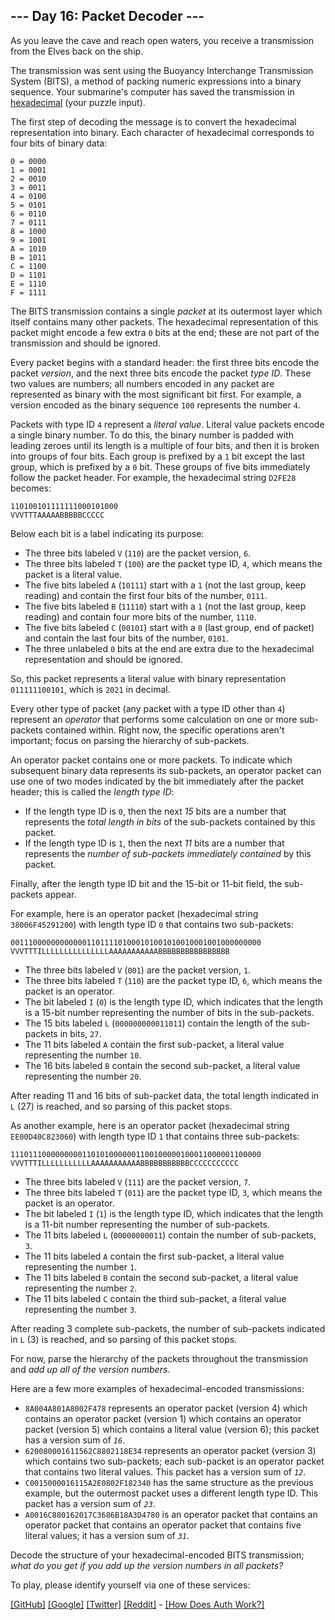 <!DOCTYPE html>
<html lang="en-us">
<head>
<meta charset="utf-8"/>
<title>Day 16 - Advent of Code 2021</title>
<!--[if lt IE 9]><script src="/static/html5.js"></script><![endif]-->
<link href='//fonts.googleapis.com/css?family=Source+Code+Pro:300&subset=latin,latin-ext' rel='stylesheet' type='text/css'/>
<link rel="stylesheet" type="text/css" href="/static/style.css?26"/>
<link rel="stylesheet alternate" type="text/css" href="/static/highcontrast.css?0" title="High Contrast"/>
<link rel="shortcut icon" href="/favicon.png"/>
</head><!--




Oh, hello!  Funny seeing you here.

I appreciate your enthusiasm, but you aren't going to find much down here.
There certainly aren't clues to any of the puzzles.  The best surprises don't
even appear in the source until you unlock them for real.

Please be careful with automated requests; I'm not a massive company, and I can
only take so much traffic.  Please be considerate so that everyone gets to play.

If you're curious about how Advent of Code works, it's running on some custom
Perl code. Other than a few integrations (auth, analytics, social media), I
built the whole thing myself, including the design, animations, prose, and all
of the puzzles.

The puzzles are most of the work; preparing a new calendar and a new set of
puzzles each year takes all of my free time for 4-5 months. A lot of effort
went into building this thing - I hope you're enjoying playing it as much as I
enjoyed making it for you!

If you'd like to hang out, I'm @ericwastl on Twitter.

- Eric Wastl


















































-->
<body>
<header><div><h1 class="title-global"><a href="/">Advent of Code</a></h1><nav><ul><li><a href="/2021/about">[About]</a></li><li><a href="/2021/events">[Events]</a></li><li><a href="https://teespring.com/stores/advent-of-code" target="_blank">[Shop]</a></li><li><a href="/2021/auth/login">[Log In]</a></li></ul></nav></div><div><h1 class="title-event">&nbsp;&nbsp;&nbsp;&nbsp;&nbsp;&nbsp;<span class="title-event-wrap">/*</span><a href="/2021">2021</a><span class="title-event-wrap">*/</span></h1><nav><ul><li><a href="/2021">[Calendar]</a></li><li><a href="/2021/support">[AoC++]</a></li><li><a href="/2021/sponsors">[Sponsors]</a></li><li><a href="/2021/leaderboard">[Leaderboard]</a></li><li><a href="/2021/stats">[Stats]</a></li></ul></nav></div></header>

<div id="sidebar">
<div id="sponsor"><div class="quiet">Our <a href="/2021/sponsors">sponsors</a> help make Advent of Code possible:</div><div class="sponsor"><a href="https://www.aha.io/" target="_blank" onclick="if(ga)ga('send','event','sponsor','sidebar',this.href);" rel="noopener">Aha!</a> - We are a different type of high-growth SaaS company. No VC, no office, no sales, and no drama. We are profitable and help 5,000+ product development teams build great software. And we use our own software like Aha! Develop.</div></div>
</div><!--/sidebar-->

<main>
<script>window.addEventListener('click', function(e,s,r){if(e.target.nodeName==='CODE'&&e.detail===3){s=window.getSelection();s.removeAllRanges();r=document.createRange();r.selectNodeContents(e.target);s.addRange(r);}});</script>
<article class="day-desc"><h2>--- Day 16: Packet Decoder ---</h2><p>As you leave the cave and reach open waters, you receive a transmission from the Elves back on the ship.</p>
<p>The transmission was sent using the Buoyancy Interchange Transmission System (<span title="Just be glad it wasn't sent using the BuoyancY Transmission Encoding System.">BITS</span>), a method of packing numeric expressions into a binary sequence. Your submarine's computer has saved the transmission in <a href="https://en.wikipedia.org/wiki/Hexadecimal" target="_blank">hexadecimal</a> (your puzzle input).</p>
<p>The first step of decoding the message is to convert the hexadecimal representation into binary. Each character of hexadecimal corresponds to four bits of binary data:</p>
<pre><code>0 = 0000
1 = 0001
2 = 0010
3 = 0011
4 = 0100
5 = 0101
6 = 0110
7 = 0111
8 = 1000
9 = 1001
A = 1010
B = 1011
C = 1100
D = 1101
E = 1110
F = 1111
</code></pre>
<p>The BITS transmission contains a single <em>packet</em> at its outermost layer which itself contains many other packets. The hexadecimal representation of this packet might encode a few extra <code>0</code> bits at the end; these are not part of the transmission and should be ignored.</p>
<p>Every packet begins with a standard header: the first three bits encode the packet <em>version</em>, and the next three bits encode the packet <em>type ID</em>. These two values are numbers; all numbers encoded in any packet are represented as binary with the most significant bit first. For example, a version encoded as the binary sequence <code>100</code> represents the number <code>4</code>.</p>
<p>Packets with type ID <code>4</code> represent a <em>literal value</em>. Literal value packets encode a single binary number. To do this, the binary number is padded with leading zeroes until its length is a multiple of four bits, and then it is broken into groups of four bits. Each group is prefixed by a <code>1</code> bit except the last group, which is prefixed by a <code>0</code> bit. These groups of five bits immediately follow the packet header. For example, the hexadecimal string <code>D2FE28</code> becomes:</p>
<pre><code>110100101111111000101000
VVVTTTAAAAABBBBBCCCCC
</code></pre>
<p>Below each bit is a label indicating its purpose:</p>
<ul>
<li>The three bits labeled <code>V</code> (<code>110</code>) are the packet version, <code>6</code>.</li>
<li>The three bits labeled <code>T</code> (<code>100</code>) are the packet type ID, <code>4</code>, which means the packet is a literal value.</li>
<li>The five bits labeled <code>A</code> (<code>10111</code>) start with a <code>1</code> (not the last group, keep reading) and contain the first four bits of the number, <code>0111</code>.</li>
<li>The five bits labeled <code>B</code> (<code>11110</code>) start with a <code>1</code> (not the last group, keep reading) and contain four more bits of the number, <code>1110</code>.</li>
<li>The five bits labeled <code>C</code> (<code>00101</code>) start with a <code>0</code> (last group, end of packet) and contain the last four bits of the number, <code>0101</code>.</li>
<li>The three unlabeled <code>0</code> bits at the end are extra due to the hexadecimal representation and should be ignored.</li>
</ul>
<p>So, this packet represents a literal value with binary representation <code>011111100101</code>, which is <code>2021</code> in decimal.</p>
<p>Every other type of packet (any packet with a type ID other than <code>4</code>) represent an <em>operator</em> that performs some calculation on one or more sub-packets contained within. Right now, the specific operations aren't important; focus on parsing the hierarchy of sub-packets.</p>
<p>An operator packet contains one or more packets. To indicate which subsequent binary data represents its sub-packets, an operator packet can use one of two modes indicated by the bit immediately after the packet header; this is called the <em>length type ID</em>:</p>
<ul>
<li>If the length type ID is <code>0</code>, then the next <em>15</em> bits are a number that represents the <em>total length in bits</em> of the sub-packets contained by this packet.</li>
<li>If the length type ID is <code>1</code>, then the next <em>11</em> bits are a number that represents the <em>number of sub-packets immediately contained</em> by this packet.</li>
</ul>
<p>Finally, after the length type ID bit and the 15-bit or 11-bit field, the sub-packets appear.</p>
<p>For example, here is an operator packet (hexadecimal string <code>38006F45291200</code>) with length type ID <code>0</code> that contains two sub-packets:</p>
<pre><code>00111000000000000110111101000101001010010001001000000000
VVVTTTILLLLLLLLLLLLLLLAAAAAAAAAAABBBBBBBBBBBBBBBB
</code></pre>
<ul>
<li>The three bits labeled <code>V</code> (<code>001</code>) are the packet version, <code>1</code>.</li>
<li>The three bits labeled <code>T</code> (<code>110</code>) are the packet type ID, <code>6</code>, which means the packet is an operator.</li>
<li>The bit labeled <code>I</code> (<code>0</code>) is the length type ID, which indicates that the length is a 15-bit number representing the number of bits in the sub-packets.</li>
<li>The 15 bits labeled <code>L</code> (<code>000000000011011</code>) contain the length of the sub-packets in bits, <code>27</code>.</li>
<li>The 11 bits labeled <code>A</code> contain the first sub-packet, a literal value representing the number <code>10</code>.</li>
<li>The 16 bits labeled <code>B</code> contain the second sub-packet, a literal value representing the number <code>20</code>.</li>
</ul>
<p>After reading 11 and 16 bits of sub-packet data, the total length indicated in <code>L</code> (27) is reached, and so parsing of this packet stops.</p>
<p>As another example, here is an operator packet (hexadecimal string <code>EE00D40C823060</code>) with length type ID <code>1</code> that contains three sub-packets:</p>
<pre><code>11101110000000001101010000001100100000100011000001100000
VVVTTTILLLLLLLLLLLAAAAAAAAAAABBBBBBBBBBBCCCCCCCCCCC
</code></pre>
<ul>
<li>The three bits labeled <code>V</code> (<code>111</code>) are the packet version, <code>7</code>.</li>
<li>The three bits labeled <code>T</code> (<code>011</code>) are the packet type ID, <code>3</code>, which means the packet is an operator.</li>
<li>The bit labeled <code>I</code> (<code>1</code>) is the length type ID, which indicates that the length is a 11-bit number representing the number of sub-packets.</li>
<li>The 11 bits labeled <code>L</code> (<code>00000000011</code>) contain the number of sub-packets, <code>3</code>.</li>
<li>The 11 bits labeled <code>A</code> contain the first sub-packet, a literal value representing the number <code>1</code>.</li>
<li>The 11 bits labeled <code>B</code> contain the second sub-packet, a literal value representing the number <code>2</code>.</li>
<li>The 11 bits labeled <code>C</code> contain the third sub-packet, a literal value representing the number <code>3</code>.</li>
</ul>
<p>After reading 3 complete sub-packets, the number of sub-packets indicated in <code>L</code> (3) is reached, and so parsing of this packet stops.</p>
<p>For now, parse the hierarchy of the packets throughout the transmission and <em>add up all of the version numbers</em>.</p>
<p>Here are a few more examples of hexadecimal-encoded transmissions:</p>
<ul>
<li><code>8A004A801A8002F478</code> represents an operator packet (version 4) which contains an operator packet (version 1) which contains an operator packet (version 5) which contains a literal value (version 6); this packet has a version sum of <code><em>16</em></code>.</li>
<li><code>620080001611562C8802118E34</code> represents an operator packet (version 3) which contains two sub-packets; each sub-packet is an operator packet that contains two literal values. This packet has a version sum of <code><em>12</em></code>.</li>
<li><code>C0015000016115A2E0802F182340</code> has the same structure as the previous example, but the outermost packet uses a different length type ID. This packet has a version sum of <code><em>23</em></code>.</li>
<li><code>A0016C880162017C3686B18A3D4780</code> is an operator packet that contains an operator packet that contains an operator packet that contains five literal values; it has a version sum of <code><em>31</em></code>.</li>
</ul>
<p>Decode the structure of your hexadecimal-encoded BITS transmission; <em>what do you get if you add up the version numbers in all packets?</em></p>
</article>
<p>To play, please identify yourself via one of these services:</p>
<p><a href="/auth/github">[GitHub]</a> <a href="/auth/google">[Google]</a> <a href="/auth/twitter">[Twitter]</a> <a href="/auth/reddit">[Reddit]</a> <span class="quiet">- <a href="/about#faq_auth">[How Does Auth Work?]</a></span></p>
</main>

<!-- ga -->
<script>
(function(i,s,o,g,r,a,m){i['GoogleAnalyticsObject']=r;i[r]=i[r]||function(){
(i[r].q=i[r].q||[]).push(arguments)},i[r].l=1*new Date();a=s.createElement(o),
m=s.getElementsByTagName(o)[0];a.async=1;a.src=g;m.parentNode.insertBefore(a,m)
})(window,document,'script','//www.google-analytics.com/analytics.js','ga');
ga('create', 'UA-69522494-1', 'auto');
ga('set', 'anonymizeIp', true);
ga('send', 'pageview');
</script>
<!-- /ga -->
</body>
</html>